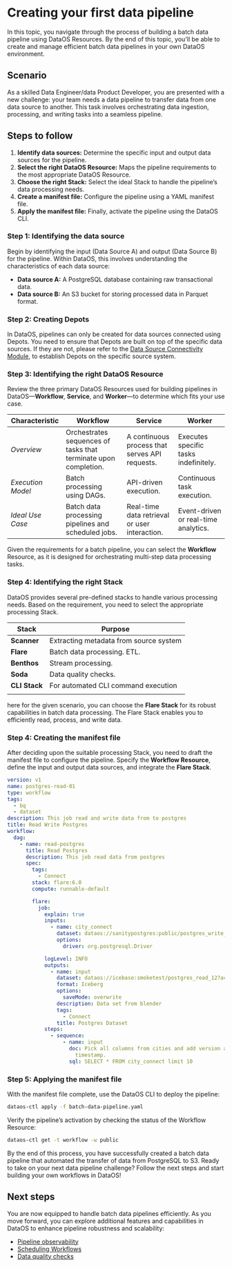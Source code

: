 # Creating your first data pipeline

In this topic, you navigate through the process of building a batch data pipeline using DataOS Resources. By the end of this topic, you'll be able to create and manage efficient batch data pipelines in your own DataOS environment.

## Scenario

As a skilled Data Engineer/data Product Developer, you are presented with a new challenge: your team needs a data pipeline to transfer data from one data source to another. This task involves orchestrating data ingestion, processing, and writing tasks into a seamless pipeline.

## Steps to follow

1. **Identify data sources:** Determine the specific input and output data sources for the pipeline.
2. **Select the right DataOS Resource:** Maps the pipeline requirements to the most appropriate DataOS Resource.
3. **Choose the right Stack:** Select the ideal Stack to handle the pipeline’s data processing needs.
4. **Create a manifest file:** Configure the pipeline using a YAML manifest file.
5. **Apply the manifest file:** Finally, activate the pipeline using the DataOS CLI.


### **Step 1: Identifying the data source**

Begin by identifying the input (Data Source A) and output (Data Source B) for the pipeline. Within DataOS, this involves understanding the characteristics of each data source:

- **Data source A:** A PostgreSQL database containing raw transactional data.
- **Data source B:** An S3 bucket for storing processed data in Parquet format.


### **Step 2: Creating Depots**

In DataOS, pipelines can only be created for data sources connected using Depots. You need to ensure that Depots are built on top of the specific data sources. If they are not, please refer to the [Data Source Connectivity Module](/learn/dp_developer_learn_track/data_source_connectivity/), to establish Depots on the specific source system.

### **Step 3: Identifying the right DataOS Resource**

Review the three primary DataOS Resources used for building pipelines in DataOS—**Workflow**, **Service**, and **Worker**—to determine which fits your use case.

| **Characteristic** | **Workflow** | **Service** | **Worker** |
| --- | --- | --- | --- |
| *Overview* | Orchestrates sequences of tasks that terminate upon completion. | A continuous process that serves API requests. | Executes specific tasks indefinitely. |
| *Execution Model* | Batch processing using DAGs. | API-driven execution. | Continuous task execution. |
| *Ideal Use Case* | Batch data processing pipelines and scheduled jobs. | Real-time data retrieval or user interaction. | Event-driven or real-time analytics. |

Given the requirements for a batch pipeline, you can select the **Workflow** Resource, as it is designed for orchestrating multi-step data processing tasks.

### **Step 4: Identifying the right Stack**

DataOS provides several pre-defined stacks to handle various processing needs. Based on the requirement, you need to select the appropriate processing Stack.

| **Stack** | **Purpose** |
| --- | --- |
| **Scanner** | Extracting metadata from source system |
| **Flare** | Batch data processing. ETL. |
| **Benthos** | Stream processing. |
| **Soda** | Data quality checks. |
| **CLI Stack** | For automated CLI command execution |
|  |  |

here for the given scenario, you can choose the **Flare Stack** for its robust capabilities in batch data processing. The Flare Stack enables you to efficiently read, process, and write data.


### **Step 4: Creating the manifest file**

After deciding upon the suitable processing Stack, you need to draft the manifest file to configure the pipeline. Specify the **Workflow Resource**, define the input and output data sources, and integrate the **Flare Stack**.

```yaml
version: v1
name: postgres-read-01
type: workflow
tags:
  - bq
  - dataset
description: This job read and write data from to postgres
title: Read Write Postgres
workflow:
  dag:
    - name: read-postgres
      title: Read Postgres
      description: This job read data from postgres
      spec:
        tags:
          - Connect
        stack: flare:6.0
        compute: runnable-default

        flare:
          job:
            explain: true
            inputs:
              - name: city_connect
                dataset: dataos://sanitypostgres:public/postgres_write_12
                options:
                  driver: org.postgresql.Driver

            logLevel: INFO
            outputs:
              - name: input
                dataset: dataos://icebase:smoketest/postgres_read_12?acl=rw
                format: Iceberg
                options:
                  saveMode: overwrite
                description: Data set from blender
                tags:
                  - Connect
                title: Postgres Dataset
            steps:
              - sequence:
                  - name: input
                    doc: Pick all columns from cities and add version as yyyyMMddHHmm formatted
                      timestamp.
                    sql: SELECT * FROM city_connect limit 10 
```


### **Step 5: Applying the manifest file**

With the manifest file complete, use the DataOS CLI to deploy the pipeline:

```bash
dataos-ctl apply -f batch-data-pipeline.yaml
```

Verify the pipeline’s activation by checking the status of the Workflow Resource:

```bash
dataos-ctl get -t workflow -w public
```

By the end of this process, you have successfully created a batch data pipeline that automated the transfer of data from PostgreSQL to S3. Ready to take on your next data pipeline challenge? Follow the next steps and start building your own workflows in DataOS!

## Next steps

You are now equipped to handle batch data pipelines efficiently. As you move forward, you can explore additional features and capabilities in DataOS to enhance pipeline robustness and scalability:

- [Pipeline observability](/learn/dp_developer_learn_track/build_pipeline/pipeline_observability/)
- [Scheduling Workflows](/learn/dp_developer_learn_track/build_pipeline/scheduling_workflows/)
- [Data quality checks](/learn/dp_developer_learn_track/build_pipeline/dq_checks/)